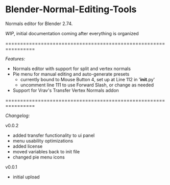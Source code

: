 # Blender-Normal-Editing-Tools
  
Normals editor for Blender 2.74.
  
  
*WIP*, initial documentation coming after everything is organized  
  
================================================================  
  
*Features:*  
- Normals editor with support for split and vertex normals
- Pie menu for manual editing and auto-generate presets
  - currently bound to Mouse Button 4, set up at Line 112 in '__init__.py'
  - uncomment line 111 to use Forward Slash, or change as needed
- Support for Vrav's Transfer Vertex Normals addon  
  
================================================================  
  
*Changelog:*  

v0.0.2  
- added transfer functionality to ui panel
- menu usability optimizations
- added license
- moved variables back to init file
- changed pie menu icons
  
v0.0.1  
- initial upload  
  